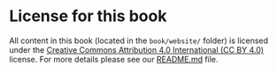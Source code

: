 # License for this book

All content in this book (located in the `book/website/` folder) is licensed under the [Creative Commons Attribution 4.0 International (CC BY 4.0)](https://creativecommons.org/licenses/by/4.0/) license. For more details please see our [README.md](../../README.md) file.
